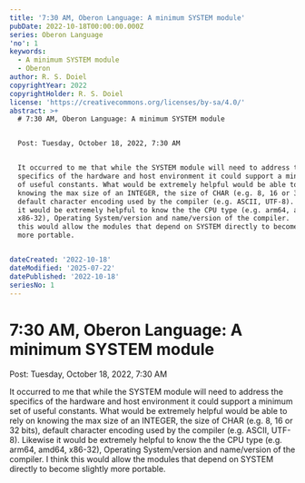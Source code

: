 ```yaml
---
title: '7:30 AM, Oberon Language: A minimum SYSTEM module'
pubDate: 2022-10-18T00:00:00.000Z
series: Oberon Language
'no': 1
keywords:
  - A minimum SYSTEM module
  - Oberon
author: R. S. Doiel
copyrightYear: 2022
copyrightHolder: R. S. Doiel
license: 'https://creativecommons.org/licenses/by-sa/4.0/'
abstract: >+
  # 7:30 AM, Oberon Language: A minimum SYSTEM module


  Post: Tuesday, October 18, 2022, 7:30 AM


  It occurred to me that while the SYSTEM module will need to address the
  specifics of the hardware and host environment it could support a minimum set
  of useful constants. What would be extremely helpful would be able to rely on
  knowing the max size of an INTEGER, the size of CHAR (e.g. 8, 16 or 32 bits),
  default character encoding used by the compiler (e.g. ASCII, UTF-8). Likewise
  it would be extremely helpful to know the the CPU type (e.g. arm64, amd64,
  x86-32), Operating System/version and name/version of the compiler.  I think
  this would allow the modules that depend on SYSTEM directly to become slightly
  more portable.


dateCreated: '2022-10-18'
dateModified: '2025-07-22'
datePublished: '2022-10-18'
seriesNo: 1
---
```


# 7:30 AM, Oberon Language: A minimum SYSTEM module

Post: Tuesday, October 18, 2022, 7:30 AM

It occurred to me that while the SYSTEM module will need to address the specifics of the hardware and host environment it could support a minimum set of useful constants. What would be extremely helpful would be able to rely on knowing the max size of an INTEGER, the size of CHAR (e.g. 8, 16 or 32 bits), default character encoding used by the compiler (e.g. ASCII, UTF-8). Likewise it would be extremely helpful to know the the CPU type (e.g. arm64, amd64, x86-32), Operating System/version and name/version of the compiler.  I think this would allow the modules that depend on SYSTEM directly to become slightly more portable.
